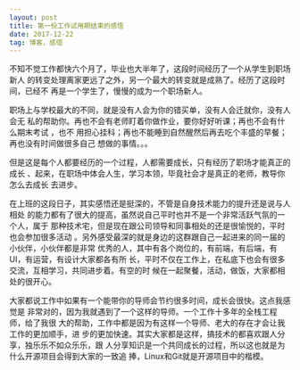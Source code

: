 ```yaml
---
layout: post
title: 第一份工作试用期结束的感悟
date: 2017-12-22
tag: 博客，感悟
---
```


不知不觉工作都快六个月了，毕业也大半年了，这段时间经历了一个从学生到职场新人
的转变处理离家更远了之外，另一个最大的转变就是成熟了。经历了这段时间，已经不
再是一个学生了，慢慢的成为一个职场新人。

职场上与学校最大的不同，就是没有人会为你的错买单，没有人会迁就你，没有人会无
私的帮助你。再也不会有老师盯着你做作业，要你好好听课；再也不会有什么期末考试
，也不
用担心挂科；再也不能睡到自然醒然后再去吃个丰盛的早餐；再也没有时间做很多自己
想做的事情。。。

但是这是每个人都要经历的一个过程，人都需要成长，只有经历了职场才能真正的成长
、起来，在职场中体会人生，学习本领，毕竟社会才是真正的老师，教导你怎么去成长
去进步。

在上班的这段日子，其实感悟还是挺深的，不管是自身技术能力的提升还是说与人相处
的能力都有了很大的提高，虽然说自己平时也并不是一个非常活跃气氛的一个人，属于
那种技术宅，但是现在跟公司领导和同事相处的还是很愉悦的，平时也会参加很多活动
。另外感受最深的就是身边的这群跟自己一起进来的同一届的小伙伴，小伙伴都是非常
优秀的人，其中有各个岗位的，有前端，有后端，有UI，有运营，有设计大家都各有所
长，平时不仅在工作上，在私底下也会有很多交流，互相学习，共同进步着。有空的时
候在一起聚餐，活动，做饭，大家都相处的很开心。

大家都说工作中如果有一个能带你的导师会节约很多时间，成长会很快。这点我感觉是
非常对的，因为我就遇到了一个这样的导师。一个工作十多年的全栈工程师，给了我很
大的帮助，工作中都是因为有这样一个导师、老大的存在才会让我工作的更加顺手，进
步的更加快速。其实大家都是这样，搞技术的都喜欢跟人分享，独乐乐不如众乐乐，跟
人分享知识是一个共同成长的过程，所以这也就是为什么开源项目会得到大家的一致追
捧，Linux和Git就是开源项目中的楷模。